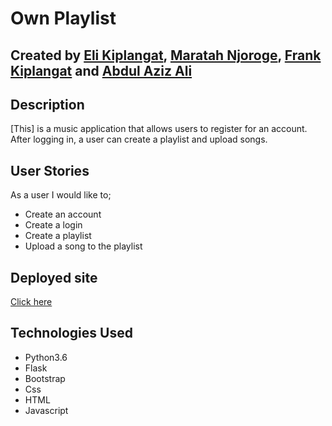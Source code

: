 # Own Playlist

## Created by [Eli Kiplangat](), [Maratah Njoroge](), [Frank Kiplangat]() and [Abdul Aziz Ali]()

## Description
[This] is a music application that allows users to register for an account. After logging in, a user can create a playlist and upload songs. 

## User Stories
As a user I would like to;
* Create an account
* Create a login
* Create a playlist
* Upload a song to the playlist

## Deployed site
[Click here]()

## Technologies Used
* Python3.6
* Flask
* Bootstrap
* Css
* HTML
* Javascript